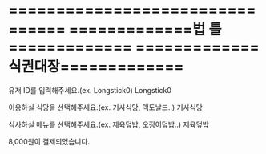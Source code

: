 ================================
=============법   틀=============
=============식권대장=============
================================

유저 ID를 입력해주세요.(ex. Longstick0)
Longstick0

이용하실 식당을 선택해주세요.(ex. 기사식당, 맥도날드..)
기사식당

식사하실 메뉴를 선택해주세요.(ex. 제육덮밥, 오징어덮밥..)
제육덮밥

8,000원이 결제되었습니다.